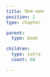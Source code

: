 ```yaml
---
title: क्रिया-स्थान
position: 2
type: chapter

parent:
  type: book

children:
  type: sutra
  count: 68

---
```

